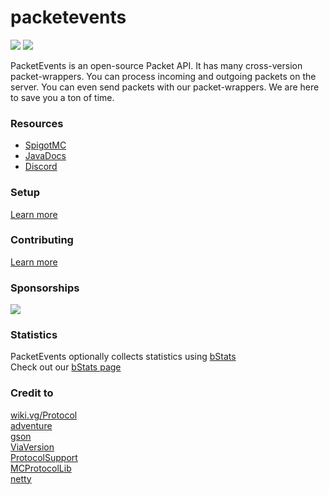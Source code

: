 # packetevents

[![](https://img.shields.io/badge/License-GPLv3-yellow.svg)](https://github.com/retrooper/packetevents/blob/dev/LICENSE)
[![](https://jitpack.io/v/retrooper/packetevents.svg)](https://jitpack.io/#retrooper/packetevents)

PacketEvents is an open-source Packet API. It has many cross-version packet-wrappers. You can process incoming and outgoing packets on the server. You can even send packets with our packet-wrappers. We are here to save you a ton of time.

### Resources
* [SpigotMC](https://www.spigotmc.org/resources/packetevents-api.80279/)
* [JavaDocs](https://packetevents.github.io/javadocs)
* [Discord](https://discord.me/packetevents)

### Setup
[Learn more](https://github.com/retrooper/packetevents/wiki/Setup)

### Contributing
[Learn more](https://github.com/retrooper/packetevents/wiki/Contributing)

### Sponsorships
[![](https://www.ej-technologies.com/images/product_banners/jprofiler_small.png)](https://www.ej-technologies.com/products/jprofiler/overview.html)

### Statistics
PacketEvents optionally collects statistics using [bStats](https://bstats.org/)\
Check out our [bStats page](https://bstats.org/plugin/bukkit/packetevents/11327)

### Credit to
[wiki.vg/Protocol](https://wiki.vg/Protocol)  
[adventure](https://github.com/KyoriPowered/adventure)  
[gson](https://github.com/google/gson)  
[ViaVersion](https://github.com/ViaVersion/ViaVersion)  
[ProtocolSupport](https://github.com/ProtocolSupport/ProtocolSupport)  
[MCProtocolLib](https://github.com/GeyserMC/MCProtocolLib/)  
[netty](https://github.com/netty/netty)  

